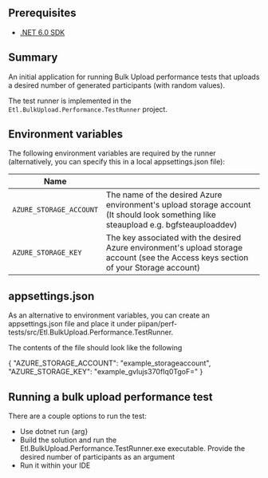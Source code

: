 ## Prerequisites
- [.NET 6.0 SDK](https://dotnet.microsoft.com/download)

## Summary

An initial application for running Bulk Upload performance tests that uploads a desired number of generated participants (with random values).

The test runner is implemented in the `Etl.BulkUpload.Performance.TestRunner` project.

## Environment variables

The following environment variables are required by the runner (alternatively, you can specify this in a local appsettings.json file):

| Name | |
|---|---|
| `AZURE_STORAGE_ACCOUNT` | The name of the desired Azure environment's upload storage account (It should look something like <prefix>steaupload<env> e.g. bgfsteauploaddev) |
| `AZURE_STORAGE_KEY` | The key associated with the desired Azure environment's upload storage account (see the Access keys section of your Storage account) |

## appsettings.json

As an alternative to environment variables, you can create an appsettings.json file and place it under piipan/perf-tests/src/Etl.BulkUpload.Performance.TestRunner. 

The contents of the file should look like the following

{ "AZURE_STORAGE_ACCOUNT": "example_storageaccount", "AZURE_STORAGE_KEY": "example_gvlujs370fIq0TgoF=" }

## Running a bulk upload performance test
There are a couple options to run the test:
* Use dotnet run {arg}
* Build the solution and run the Etl.BulkUpload.Performance.TestRunner.exe executable. Provide the desired number of participants as an argument
* Run it within your IDE